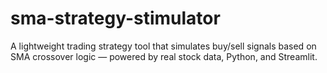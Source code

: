 # sma-strategy-stimulator
A lightweight trading strategy tool that simulates buy/sell signals based on SMA crossover logic — powered by real stock data, Python, and Streamlit.
